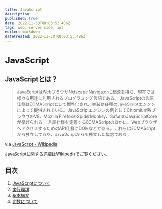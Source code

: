 ```yaml
---
title: JavaScript
description: 
published: true
date: 2022-11-30T08:03:53.486Z
tags: web, server side, iot
editor: markdown
dateCreated: 2022-11-30T08:03:53.486Z
---
```


# JavaScript

## JavaScriptとは？

> JavaScriptはWebブラウザNetscape Navigatorに起源を持ち、現在では様々な用途に利用されるプログラミング言語である。
> JavaScriptの言語仕様はECMAScriptとして標準化され、実装は各種のJavaScriptエンジンによって提供されている。JavaScriptエンジンの例としてChromium系ブラウザのV8、Mozilla FirefoxのSpiderMonkey、SafariのJavaScriptCoreが挙げられる。
> 言語仕様を定義するECMAScriptのほかに、WebブラウザへアクセスするためのAPI仕様にDOMなどがある。これらはECMAScriptから独立しており、JavaScriptからも独立した概念である。

via [JavaScript - Wikipedia](https://ja.wikipedia.org/wiki/JavaScript)

JavaScriptに関する詳細はWikipediaでご覧ください。

## 目次

1. [JavaScriptについて](Languages/JavaScript/About)
1. [実行環境](Languages/JavaScript/ExecutionEnvironment)
1. [基本構文](Languages/JavaScript/Basic)
1. [変数について](Languages/JavaScript/Basic)
